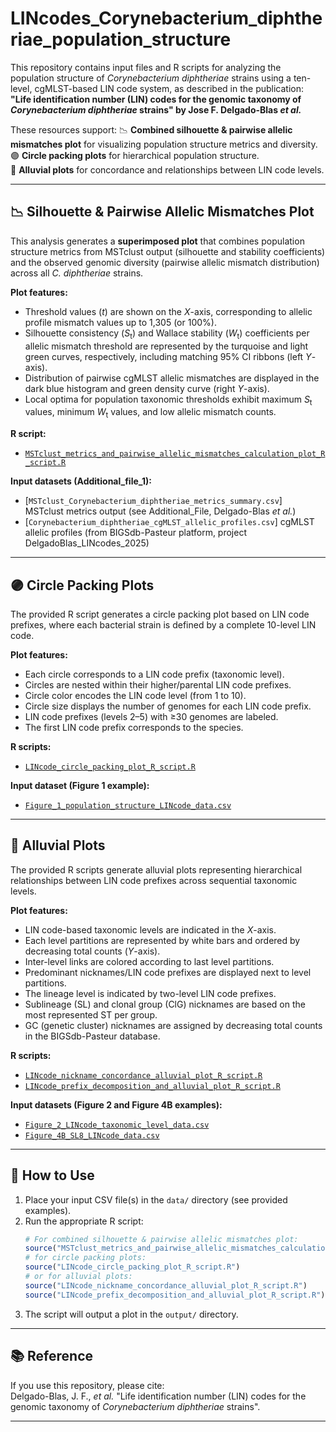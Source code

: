 # LINcodes_Corynebacterium_diphtheriae_population_structure

This repository contains input files and R scripts for analyzing the population structure of *Corynebacterium diphtheriae* strains using a ten-level, cgMLST-based LIN code system, as described in the publication:  
**"Life identification number (LIN) codes for the genomic taxonomy of *Corynebacterium diphtheriae* strains" by Jose F. Delgado-Blas *et al.***

These resources support:
📉 **Combined silhouette & pairwise allelic mismatches plot** for visualizing population structure metrics and diversity.  
🟣 **Circle packing plots** for hierarchical population structure.  
🌊 **Alluvial plots** for concordance and relationships between LIN code levels.  

---

## 📉 Silhouette & Pairwise Allelic Mismatches Plot

This analysis generates a **superimposed plot** that combines population structure metrics from MSTclust output (silhouette and stability coefficients) and the observed genomic diversity (pairwise allelic mismatch distribution) across all *C. diphtheriae* strains.

**Plot features:**
- Threshold values (*t*) are shown on the *X*-axis, corresponding to allelic profile mismatch values up to 1,305 (or 100%).
- Silhouette consistency (*S*<sub>t</sub>) and Wallace stability (*W*<sub>t</sub>) coefficients per allelic mismatch threshold are represented by the turquoise and light green curves, respectively, including matching 95% CI ribbons (left *Y*-axis).
- Distribution of pairwise cgMLST allelic mismatches are displayed in the dark blue histogram and green density curve (right *Y*-axis).
- Local optima for population taxonomic thresholds exhibit maximum *S*<sub>t</sub> values, minimum *W*<sub>t</sub> values, and low allelic mismatch counts.

**R script:**  
- [`MSTclust_metrics_and_pairwise_allelic_mismatches_calculation_plot_R_script.R`](MSTclust_metrics_and_pairwise_allelic_mismatches_calculation_plot_R_script.R)

**Input datasets (Additional_file_1):**
- [`MSTclust_Corynebacterium_diphtheriae_metrics_summary.csv`]  
  MSTclust metrics output (see Additional_File, Delgado-Blas *et al.*)
- [`Corynebacterium_diphtheriae_cgMLST_allelic_profiles.csv`] 
  cgMLST allelic profiles (from BIGSdb-Pasteur platform, project DelgadoBlas_LINcodes_2025)

---
  
## 🟣 Circle Packing Plots

The provided R script generates a circle packing plot based on LIN code prefixes, where each bacterial strain is defined by a complete 10-level LIN code.

**Plot features:**
- Each circle corresponds to a LIN code prefix (taxonomic level).
- Circles are nested within their higher/parental LIN code prefixes.
- Circle color encodes the LIN code level (from 1 to 10).
- Circle size displays the number of genomes for each LIN code prefix.
- LIN code prefixes (levels 2–5) with ≥30 genomes are labeled.
- The first LIN code prefix corresponds to the species.

**R scripts:**  
- [`LINcode_circle_packing_plot_R_script.R`](LINcode_circle_packing_plot_R_script.R)

**Input dataset (Figure 1 example):**  
- [`Figure_1_population_structure_LINcode_data.csv`](Figure_1_population_structure_LINcode_data.csv)
  
---

## 🌊 Alluvial Plots

The provided R scripts generate alluvial plots representing hierarchical relationships between LIN code prefixes across sequential taxonomic levels.

**Plot features:**
- LIN code-based taxonomic levels are indicated in the *X*-axis.
- Each level partitions are represented by white bars and ordered by decreasing total counts (*Y*-axis).
- Inter-level links are colored according to last level partitions.
- Predominant nicknames/LIN code prefixes are displayed next to level partitions.
- The lineage level is indicated by two-level LIN code prefixes.
- Sublineage (SL) and clonal group (ClG) nicknames are based on the most represented ST per group.
- GC (genetic cluster) nicknames are assigned by decreasing total counts in the BIGSdb-Pasteur database.

**R scripts:**  
- [`LINcode_nickname_concordance_alluvial_plot_R_script.R`](LINcode_nickname_concordance_alluvial_plot_R_script.R)  
- [`LINcode_prefix_decomposition_and_alluvial_plot_R_script.R`](LINcode_prefix_decomposition_and_alluvial_plot_R_script.R)

**Input datasets (Figure 2 and Figure 4B examples):**  
- [`Figure_2_LINcode_taxonomic_level_data.csv`](Figure_2_LINcode_taxonomic_level_data.csv)  
- [`Figure_4B_SL8_LINcode_data.csv`](Figure_4B_SL8_LINcode_data.csv)

---

## 🚀 How to Use

1. Place your input CSV file(s) in the `data/` directory (see provided examples).
2. Run the appropriate R script:  
    ```r
    # For combined silhouette & pairwise allelic mismatches plot:
    source("MSTclust_metrics_and_pairwise_allelic_mismatches_calculation_plot_R_script.R")
    # for circle packing plots:
    source("LINcode_circle_packing_plot_R_script.R")
    # or for alluvial plots:
    source("LINcode_nickname_concordance_alluvial_plot_R_script.R")
    source("LINcode_prefix_decomposition_and_alluvial_plot_R_script.R")
    ```
3. The script will output a plot in the `output/` directory.

---

## 📚 Reference

If you use this repository, please cite:  
Delgado-Blas, J. F., *et al.* "Life identification number (LIN) codes for the genomic taxonomy of *Corynebacterium diphtheriae* strains".

---
